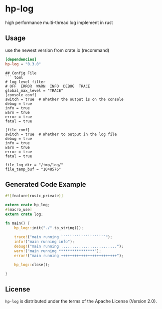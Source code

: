 # hp-log
high performance multi-thread log implement in rust

## Usage

use the newest version from crate.io (recommand)
``` toml
[dependencies]
hp-log = "0.3.0"
```

```
## Config File
``` toml
# log level filter
# OFF  ERROR  WARN  INFO  DEBUG  TRACE 
global_max_level = "TRACE"
[console_conf]
switch = true  # Whether the output is on the console
debug = true
info = true 
warn = true 
error = true
fatal = true

[file_conf]
switch = true  # Whether to output in the log file 
debug = true
info = true 
warn = true 
error = true
fatal = true

file_log_dir = "/tmp/log/" 
file_temp_buf = "1048576"

```

## Generated Code Example
``` rust
#![feature(rustc_private)]

extern crate hp_log;
#[macro_use]
extern crate log;

fn main() {
    hp_log::init("./".to_string());
    
    trace!("main running ````````````````````");
    info!("main running info");
    debug!("main running .........................");
    warn!("main running ****************");
    error!("main running +++++++++++++++++++++++++");

    hp_log::close();

}
```

## License
`hp-log` is distributed under the terms of the Apache License (Version 2.0).


